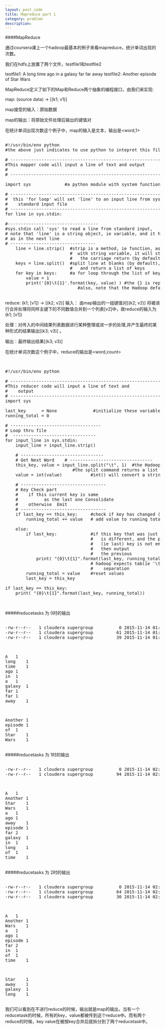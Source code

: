 ```yaml
---
layout: post_code
title: Mapreduce part 1
category: problem
description: 
---
```


####MapReduce

通过coursera课上一个hadoop最基本的例子来看mapreduce，统计单词出现的次数。

我们在hdfs上放置了两个文件，testfile1和testfile2

testfile1: A long time ago in a galaxy far far away
testfile2: Another episode of Star Wars

MapReduce定义了如下的Map和Reduce两个抽象的编程接口，由我们来实现:

map: (source data) → [(k1; v1)]

map接受的输入：原始数据

map的输出：将原始文件处理后输出的键值对

在统计单词出现次数这个例子中，map的输入是文本，输出是<word,1>

<pre class="brush: Python">

#!/usr/bin/env python   
#the above just indicates to use python to intepret this file

# ---------------------------------------------------------------
#This mapper code will input a line of text and output <word, 1>
# 
# ---------------------------------------------------------------

import sys             #a python module with system functions for this OS

# ------------------------------------------------------------
#  this 'for loop' will set 'line' to an input line from system 
#    standard input file
# ------------------------------------------------------------
for line in sys.stdin:  

#-----------------------------------
#sys.stdin call 'sys' to read a line from standard input, 
# note that 'line' is a string object, ie variable, and it has methods that you can apply to it,
# as in the next line
# ---------------------------------
    line = line.strip()  #strip is a method, ie function, associated
                         #  with string variable, it will strip 
                         #   the carriage return (by default)
    keys = line.split()  #split line at blanks (by default), 
                         #   and return a list of keys
    for key in keys:     #a for loop through the list of keys
        value = 1        
        print('{0}\t{1}'.format(key, value) ) #the {} is replaced by 0th,1st items in format list
                            #also, note that the Hadoop default is 'tab' separates key from the value

</pre>

reduce: (k1; [v1]) → [(k2; v2)]
输入： 由map输出的一组键值对[(k2; v2)] 将被进行合并处理将同样主键下的不同数值合并到一个列表[v2]中，故reduce的输入为(k1; [v1])

处理：对传入的中间结果列表数据进行某种整理或进一步的处理,并产生最终的某种形式的结果输出[(k3; v3)] 。

输出：最终输出结果[(k3; v3)]

在统计单词次数这个例子中，reduce的输出是<word,count>

<pre class="brush: Python">


#!/usr/bin/env python

# ---------------------------------------------------------------
#This reducer code will input a line of text and 
#    output <word, total-count>
# ---------------------------------------------------------------
import sys

last_key      = None              #initialize these variables
running_total = 0

# -----------------------------------
# Loop thru file
#  --------------------------------
for input_line in sys.stdin:
    input_line = input_line.strip()

    # --------------------------------
    # Get Next Word    # --------------------------------
    this_key, value = input_line.split("\t", 1)  #the Hadoop default is tab separates key value
                          #the split command returns a list of strings, in this case into 2 variables
    value = int(value)           #int() will convert a string to integer (this program does no error checking)
 
    # ---------------------------------
    # Key Check part
    #    if this current key is same 
    #          as the last one Consolidate
    #    otherwise  Emit
    # ---------------------------------
    if last_key == this_key:     #check if key has changed ('==' is                                   #      logical equalilty check
        running_total += value   # add value to running total

    else:
        if last_key:             #if this key that was just read in
                                 #   is different, and the previous 
                                 #   (ie last) key is not empy,
                                 #   then output 
                                 #   the previous <key running-count>
            print( "{0}\t{1}".format(last_key, running_total) )
                                 # hadoop expects tab(ie '\t') 
                                 #    separation
        running_total = value    #reset values
        last_key = this_key

if last_key == this_key:
    print( "{0}\t{1}".format(last_key, running_total)) 


</pre>


#####reducetasks 为 0时的输出

<pre class="brush: Python">

-rw-r--r--   1 cloudera supergroup          0 2015-11-14 01:57 /user/cloudera/output_word_0/_SUCCESS
-rw-r--r--   1 cloudera supergroup         61 2015-11-14 01:57 /user/cloudera/output_word_0/part-00000
-rw-r--r--   1 cloudera supergroup         39 2015-11-14 01:57 /user/cloudera/output_word_0/part-00001

</pre>

<pre class="brush: Python">

A	1
long	1
time	1
ago	1
in	1
a	1
galaxy	1
far	1
far	1
away	1

</pre>

<pre class="brush: Python">

Another	1
episode	1
of	1
Star	1
Wars	1

</pre>

#####reducetasks 为 1时的输出

<pre class="brush: Python">

-rw-r--r--   1 cloudera supergroup          0 2015-11-14 02:05 /user/cloudera/output_word_1/_SUCCESS
-rw-r--r--   1 cloudera supergroup         94 2015-11-14 02:05 /user/cloudera/output_word_1/part-00000

</pre>

<pre class="brush: Python">

A	1
Another	1
Star	1
Wars	1
a	1
ago	1
away	1
episode	1
far	2
galaxy	1
in	1
long	1
of	1
time	1

</pre>

#####reducetasks 为 2时的输出

<pre class="brush: Python">

-rw-r--r--   1 cloudera supergroup          0 2015-11-14 02:14 /user/cloudera/output_word_2/_SUCCESS
-rw-r--r--   1 cloudera supergroup         64 2015-11-14 02:14 /user/cloudera/output_word_2/part-00000
-rw-r--r--   1 cloudera supergroup         30 2015-11-14 02:14 /user/cloudera/output_word_2/part-00001

</pre>

<pre class="brush: Python">

A	1
Another	1
Wars	1
a	1
ago	1
episode	1
far	2
in	1
of	1
time	1

</pre>

<pre class="brush: Python">

Star	1
away	1
galaxy	1
long	1

</pre>

我们可以看到在不进行reduce的时候，输出就是map的输出，当有一个reducetask的时候，所有的key，value都被传到这个reduce中。而有两个reduce的时候，key value在被按key合并后就拆分到了两个reducetask中。

